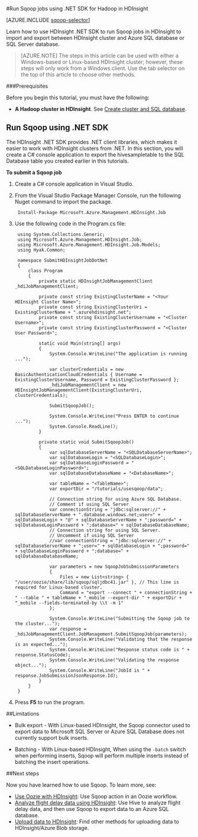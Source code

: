 <properties
	pageTitle="Use Hadoop Sqoop in HDInsight | Microsoft Azure"
	description="Learn how to use HDInsight .NET SDK to run Sqoop import and export between an Hadoop cluster and an Azure SQL database."
	editor="cgronlun"
	manager="paulettm"
	services="hdinsight"
	documentationCenter=""
	tags="azure-portal"
	authors="mumian"/>

<tags
	ms.service="hdinsight"
	ms.workload="big-data"
	ms.tgt_pltfrm="na"
	ms.devlang="na"
	ms.topic="article"
   ms.date="06/28/2016"
	ms.author="jgao"/>

#Run Sqoop jobs using .NET SDK for Hadoop in HDInsight

[AZURE.INCLUDE [sqoop-selector](../../includes/hdinsight-selector-use-sqoop.md)]

Learn how to use HDInsight .NET SDK to run Sqoop jobs in HDInsight to import and export between HDInsight cluster and Azure SQL database or SQL Server database.

> [AZURE.NOTE] The steps in this article can be used with either a Windows-based or Linux-based HDInsight cluster; however, these steps will only work from a Windows client. Use the tab selector on the top of this article to choose other methods.

###Prerequisites

Before you begin this tutorial, you must have the following:

- **A Hadoop cluster in HDInsight**. See [Create cluster and SQL database](hdinsight-use-sqoop.md#create-cluster-and-sql-database).

## Run Sqoop using .NET SDK

The HDInsight .NET SDK provides .NET client libraries, which makes it easier to work with HDInsight clusters from .NET. In this section, you will create a C# console application to export the hivesampletable to the SQL Database table you created earlier in this tutorials.

**To submit a Sqoop job**

1. Create a C# console application in Visual Studio.
2. From the Visual Studio Package Manager Console, run the following Nuget command to import the package.

        Install-Package Microsoft.Azure.Management.HDInsight.Job
        
3. Use the following code in the Program.cs file:

        using System.Collections.Generic;
        using Microsoft.Azure.Management.HDInsight.Job;
        using Microsoft.Azure.Management.HDInsight.Job.Models;
        using Hyak.Common;
        
        namespace SubmitHDInsightJobDotNet
        {
            class Program
            {
                private static HDInsightJobManagementClient _hdiJobManagementClient;
        
                private const string ExistingClusterName = "<Your HDInsight Cluster Name>";
                private const string ExistingClusterUri = ExistingClusterName + ".azurehdinsight.net";
                private const string ExistingClusterUsername = "<Cluster Username>";
                private const string ExistingClusterPassword = "<Cluster User Password>";
        
                static void Main(string[] args)
                {
                    System.Console.WriteLine("The application is running ...");
        
                    var clusterCredentials = new BasicAuthenticationCloudCredentials { Username = ExistingClusterUsername, Password = ExistingClusterPassword };
                    _hdiJobManagementClient = new HDInsightJobManagementClient(ExistingClusterUri, clusterCredentials);
        
                    SubmitSqoopJob();
        
                    System.Console.WriteLine("Press ENTER to continue ...");
                    System.Console.ReadLine();
                }
        
                private static void SubmitSqoopJob()
                {
                    var sqlDatabaseServerName = "<SQLDatabaseServerName>";
                    var sqlDatabaseLogin = "<SQLDatabaseLogin>";
                    var sqlDatabaseLoginPassword = "<SQLDatabaseLoginPassword>";
                    var sqlDatabaseDatabaseName = "<DatabaseName>";
        
                    var tableName = "<TableName>";
                    var exportDir = "/tutorials/usesqoop/data";
        
                    // Connection string for using Azure SQL Database.
                    // Comment if using SQL Server
                    var connectionString = "jdbc:sqlserver://" + sqlDatabaseServerName + ".database.windows.net;user=" + sqlDatabaseLogin + "@" + sqlDatabaseServerName + ";password=" + sqlDatabaseLoginPassword + ";database=" + sqlDatabaseDatabaseName;
                    // Connection string for using SQL Server.
                    // Uncomment if using SQL Server
                    //var connectionString = "jdbc:sqlserver://" + sqlDatabaseServerName + ";user=" + sqlDatabaseLogin + ";password=" + sqlDatabaseLoginPassword + ";database=" + sqlDatabaseDatabaseName;
        
                    var parameters = new SqoopJobSubmissionParameters
                    {
                        Files = new List<string> { "/user/oozie/share/lib/sqoop/sqljdbc41.jar" }, // This line is required for Linux-based cluster.
                        Command = "export --connect " + connectionString + " --table " + tableName + "_mobile --export-dir " + exportDir + "_mobile --fields-terminated-by \\t -m 1"
                    };
        
                    System.Console.WriteLine("Submitting the Sqoop job to the cluster...");
                    var response = _hdiJobManagementClient.JobManagement.SubmitSqoopJob(parameters);
                    System.Console.WriteLine("Validating that the response is as expected...");
                    System.Console.WriteLine("Response status code is " + response.StatusCode);
                    System.Console.WriteLine("Validating the response object...");
                    System.Console.WriteLine("JobId is " + response.JobSubmissionJsonResponse.Id);
                }
            }
        }
        
4. Press **F5** to run the program. 

##Limitations

* Bulk export - With Linux-based HDInsight, the Sqoop connector used to export data to Microsoft SQL Server or Azure SQL Database does not currently support bulk inserts.

* Batching - With Linux-based HDInsight, When using the `-batch` switch when performing inserts, Sqoop will perform multiple inserts instead of batching the insert operations.

##Next steps

Now you have learned how to use Sqoop. To learn more, see:

- [Use Oozie with HDInsight](hdinsight-use-oozie.md): Use Sqoop action in an Oozie workflow.
- [Analyze flight delay data using HDInsight](hdinsight-analyze-flight-delay-data.md): Use Hive to analyze flight delay data, and then use Sqoop to export data to an Azure SQL database.
- [Upload data to HDInsight](hdinsight-upload-data.md): Find other methods for uploading data to HDInsight/Azure Blob storage.


